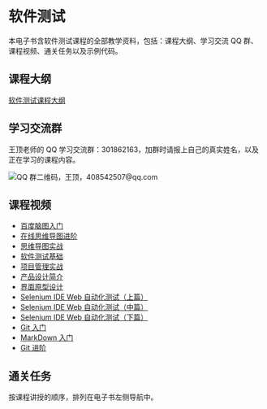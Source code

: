 # 软件测试

本电子书含软件测试课程的全部教学资料，包括：课程大纲、学习交流 QQ 群、课程视频、通关任务以及示例代码。

## 课程大纲

[软件测试课程大纲](http://naotu.baidu.com/file/97f6e3800b3e05dc5d6b8f77f569ac13?token=a91496347dcbadba)

## 学习交流群

王顶老师的 QQ 学习交流群：301862163，加群时请报上自己的真实姓名，以及正在学习的课程内容。

![QQ 群二维码，王顶，408542507@qq.com](http://sample.wangding.in/images/student-group.png)

## 课程视频

- [百度脑图入门](https://ke.qq.com/course/231603)
- [在线思维导图进阶](https://ke.qq.com/course/232900)
- [思维导图实战](https://edu.51cto.com/course/19391.html)
- [软件测试基础](https://edu.51cto.com/course/1026.html)
- [项目管理实战](https://edu.51cto.com/course/1055.html)
- [产品设计简介](https://ke.qq.com/course/234708)
- [界面原型设计](https://ke.qq.com/course/234713)
- [Selenium IDE Web 自动化测试（上篇）](https://ke.qq.com/course/232231)
- [Selenium IDE Web 自动化测试（中篇）](https://ke.qq.com/course/232657)
- [Selenium IDE Web 自动化测试（下篇）](https://ke.qq.com/course/232711)
- [Git 入门](https://ke.qq.com/course/225248)
- [MarkDown 入门](https://ke.qq.com/course/225259)
- [Git 进阶](https://ke.qq.com/course/226116)

## 通关任务

按课程讲授的顺序，排列在电子书左侧导航中。
